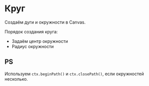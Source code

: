 # Круг
Создаём дуги и окружности в Canvas.

Порядок создания круга:
* Задаём центр окружности
* Радиус окружности

## PS
Используем `ctx.beginPath()` и `ctx.closePath()`, если окружностей несколько.
